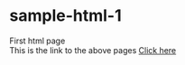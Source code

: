# sample-html-1
First html page<br>
This is the link to the above pages 
<a href="https://akhil-s-babu.github.io/sample-html-1/" target="_blank">Click here</a>
